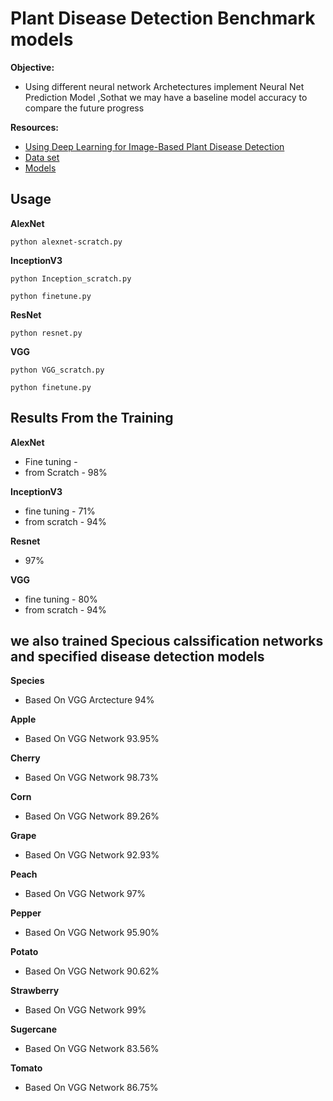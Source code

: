 # Plant Disease Detection Benchmark models


**Objective:**
- Using different neural network Archetectures implement Neural Net Prediction Model ,Sothat we may have a baseline model accuracy to compare the future progress

**Resources:**
- [Using Deep Learning for Image-Based Plant Disease Detection](https://arxiv.org/pdf/1604.03169.pdf)
- [Data set](https://github.com/spMohanty/PlantVillage-Dataset)
- [Models](https://gitlab.com/Israel777/Plant_Disease_Detection_models)


## Usage

**AlexNet**

	python alexnet-scratch.py

**InceptionV3**

	python Inception_scratch.py
	
	python finetune.py

**ResNet**
	
	python resnet.py

**VGG**

	python VGG_scratch.py
	
	python finetune.py

				

## Results From the Training


**AlexNet**
- Fine tuning  -
- from Scratch - 98%
	    
**InceptionV3**
- fine tuning  - 71%
- from scratch - 94%

**Resnet**
- 97%
	    
**VGG**
- fine tuning  - 80%
- from scratch - 94%



## we also trained Specious calssification networks and specified disease detection models

**Species**
- Based On VGG Arctecture 94%

**Apple**
- Based On VGG Network  93.95%

**Cherry**
- Based On VGG Network  98.73%

**Corn**
- Based On VGG Network  89.26%

**Grape**
- Based On VGG Network  92.93%

**Peach**
- Based On VGG Network  97%

**Pepper**
- Based On VGG Network  95.90%

**Potato**
- Based On VGG Network  90.62%

**Strawberry**
- Based On VGG Network  99%

**Sugercane**
- Based On VGG Network  83.56%

**Tomato**
- Based On VGG Network  86.75%










 

